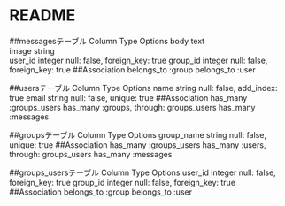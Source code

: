 # README

##messagesテーブル
Column	Type	Options
body	text	
image	string	
user_id	integer	null: false, foreign_key: true
group_id	integer	null: false, foreign_key: true
##Association
belongs_to :group
belongs_to :user

##usersテーブル
Column	Type	Options
name	string	null: false, add_index: true
email	string	null: false, unique: true
##Association
has_many :groups_users
has_many :groups, through: groups_users
has_many :messages

##groupsテーブル
Column	Type	Options
group_name	string	null: false, unique: true
##Association
has_many :groups_users
has_many :users, through: groups_users
has_many :messages

##groups_usersテーブル
Column	Type	Options
user_id	integer	null: false, foreign_key: true
group_id	integer	null: false, foreign_key: true
##Association
belongs_to :group
belongs_to :user
